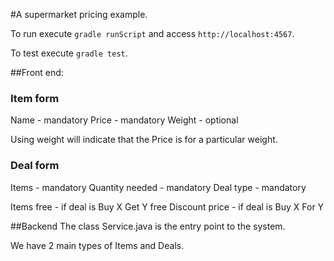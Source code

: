 #A supermarket pricing example.

To run execute `gradle runScript` and access `http://localhost:4567`.

To test execute `gradle test`.

##Front end:

### Item form
Name - mandatory
Price - mandatory
Weight - optional 

Using weight will indicate that the Price is for a particular weight.

### Deal form
Items - mandatory
Quantity needed - mandatory
Deal type - mandatory

Items free - if deal is Buy X Get Y free
Discount price - if deal is Buy X For Y


##Backend
The class Service.java is the entry point to the system.

We have 2 main types of Items and Deals.

